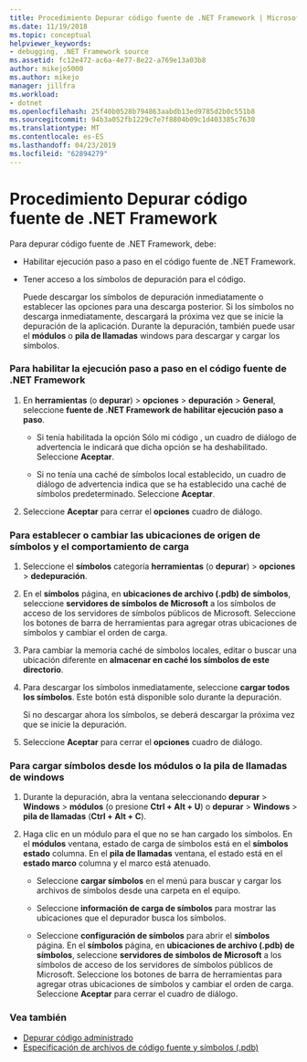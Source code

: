 ```yaml
---
title: Procedimiento Depurar código fuente de .NET Framework | Microsoft Docs
ms.date: 11/19/2018
ms.topic: conceptual
helpviewer_keywords:
- debugging, .NET Framework source
ms.assetid: fc12e472-ac6a-4e77-8e22-a769e13a03b8
author: mikejo5000
ms.author: mikejo
manager: jillfra
ms.workload:
- dotnet
ms.openlocfilehash: 25f40b0528b794863aabdb13ed9785d2b0c551b8
ms.sourcegitcommit: 94b3a052fb1229c7e7f8804b09c1d403385c7630
ms.translationtype: MT
ms.contentlocale: es-ES
ms.lasthandoff: 04/23/2019
ms.locfileid: "62894279"
---
```

# <a name="how-to-debug-net-framework-source"></a>Procedimiento Depurar código fuente de .NET Framework

Para depurar código fuente de .NET Framework, debe:

- Habilitar ejecución paso a paso en el código fuente de .NET Framework.

- Tener acceso a los símbolos de depuración para el código.

  Puede descargar los símbolos de depuración inmediatamente o establecer las opciones para una descarga posterior. Si los símbolos no descarga inmediatamente, descargará la próxima vez que se inicie la depuración de la aplicación. Durante la depuración, también puede usar el **módulos** o **pila de llamadas** windows para descargar y cargar los símbolos.

### <a name="to-enable-stepping-into-net-framework-source"></a>Para habilitar la ejecución paso a paso en el código fuente de .NET Framework

1. En **herramientas** (o **depurar**) > **opciones** > **depuración** > **General**, seleccione **fuente de .NET Framework de habilitar ejecución paso a paso**.

   - Si tenía habilitada la opción Sólo mi código , un cuadro de diálogo de advertencia le indicará que dicha opción se ha deshabilitado. Seleccione **Aceptar**.

   - Si no tenía una caché de símbolos local establecido, un cuadro de diálogo de advertencia indica que se ha establecido una caché de símbolos predeterminado. Seleccione **Aceptar**.

1. Seleccione **Aceptar** para cerrar el **opciones** cuadro de diálogo.

### <a name="to-set-or-change-symbol-source-locations-and-loading-behavior"></a>Para establecer o cambiar las ubicaciones de origen de símbolos y el comportamiento de carga

1. Seleccione el **símbolos** categoría **herramientas** (o **depurar**) > **opciones** > **dedepuración**.

1. En el **símbolos** página, en **ubicaciones de archivo (.pdb) de símbolos**, seleccione **servidores de símbolos de Microsoft** a los símbolos de acceso de los servidores de símbolos públicos de Microsoft. Seleccione los botones de barra de herramientas para agregar otras ubicaciones de símbolos y cambiar el orden de carga.

1. Para cambiar la memoria caché de símbolos locales, editar o buscar una ubicación diferente en **almacenar en caché los símbolos de este directorio**.

1. Para descargar los símbolos inmediatamente, seleccione **cargar todos los símbolos**. Este botón está disponible solo durante la depuración.

   Si no descargar ahora los símbolos, se deberá descargar la próxima vez que se inicie la depuración.

1. Seleccione **Aceptar** para cerrar el **opciones** cuadro de diálogo.

### <a name="to-load-symbols-from-the-modules-or-call-stack-windows"></a>Para cargar símbolos desde los módulos o la pila de llamadas de windows

1. Durante la depuración, abra la ventana seleccionando **depurar** > **Windows** > **módulos** (o presione **Ctrl + Alt + U**) o **depurar** > **Windows** > **pila de llamadas** (**Ctrl + Alt + C**).

1. Haga clic en un módulo para el que no se han cargado los símbolos. En el **módulos** ventana, estado de carga de símbolos está en el **símbolos estado** columna. En el **pila de llamadas** ventana, el estado está en el **estado marco** columna y el marco está atenuado.

   - Seleccione **cargar símbolos** en el menú para buscar y cargar los archivos de símbolos desde una carpeta en el equipo.

   - Seleccione **información de carga de símbolos** para mostrar las ubicaciones que el depurador busca los símbolos.

   - Seleccione **configuración de símbolos** para abrir el **símbolos** página. En el **símbolos** página, en **ubicaciones de archivo (.pdb) de símbolos**, seleccione **servidores de símbolos de Microsoft** a los símbolos de acceso de los servidores de símbolos públicos de Microsoft. Seleccione los botones de barra de herramientas para agregar otras ubicaciones de símbolos y cambiar el orden de carga. Seleccione **Aceptar** para cerrar el cuadro de diálogo.

### <a name="see-also"></a>Vea también
- [Depurar código administrado](../debugger/debugging-managed-code.md)
- [Especificación de archivos de código fuente y símbolos (.pdb)](../debugger/specify-symbol-dot-pdb-and-source-files-in-the-visual-studio-debugger.md)